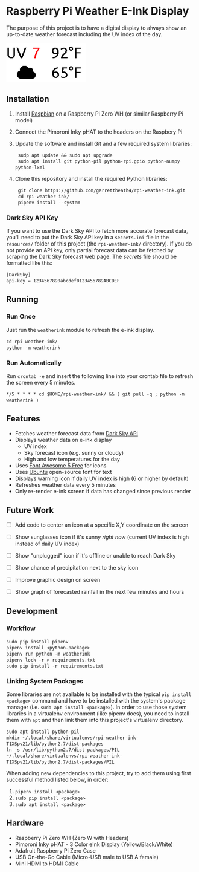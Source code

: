 # Raspberry Pi Weather E-Ink Display

The purpose of this project is to have a digital display to always show an
up-to-date weather forecast including the UV index of the day.

![Demo of e-ink display](example.png?raw=true)


## Installation

1. Install [Raspbian](https://www.raspberrypi.org/downloads/raspbian/) on a
   Raspberry Pi Zero WH (or similar Raspberry Pi model)
2. Connect the Pimoroni Inky pHAT to the headers on the Raspbery Pi
3. Update the software and install Git and a few required system libraries:

        sudp apt update && sudo apt upgrade
        sudo apt install git python-pil python-rpi.gpio python-numpy python-lxml

4. Clone this repository and install the required Python libraries:

        git clone https://github.com/garrettheath4/rpi-weather-ink.git
        cd rpi-weather-ink/
        pipenv install --system

### Dark Sky API Key

If you want to use the Dark Sky API to fetch more accurate forecast data, you'll
need to put the Dark Sky API key in a `secrets.ini` file in the `resources/`
folder of this project (the `rpi-weather-ink/` directory). If you do not provide
an API key, only partial forecast data can be fetched by scraping the Dark Sky
forecast web page. The _secrets_ file should be formatted like this:

```
[DarkSky]
api-key = 1234567890abcdef0123456789ABCDEF
```


## Running

### Run Once

Just run the `weatherink` module to refresh the e-ink display.

```
cd rpi-weather-ink/
python -m weatherink
```

### Run Automatically

Run `crontab -e` and insert the following line into your crontab file to refresh
the screen every 5 minutes.

```
*/5 * * * * cd $HOME/rpi-weather-ink/ && ( git pull -q ; python -m weatherink )
```


## Features

- Fetches weather forecast data from [Dark Sky API](https://darksky.net/dev)
- Displays weather data on e-ink display
    - UV index
    - Sky forecast icon (e.g. sunny or cloudy)
    - High and low temperatures for the day
- Uses [Font Awesome 5 Free](https://fontawesome.com) for icons
- Uses [Ubuntu](https://design.ubuntu.com/font/) open-source font for text
- Displays warning icon if daily UV index is high (6 or higher by default)
- Refreshes weather data every 5 minutes
- Only re-render e-ink screen if data has changed since previous render


## Future Work

- [ ] Add code to center an icon at a specific X,Y coordinate on the screen
- [ ] Show sunglasses icon if it's sunny _right now_ (current UV index is high
      instead of daily UV index)
- [ ] Show "unplugged" icon if it's offline or unable to reach Dark Sky
- [ ] Show chance of precipitation next to the sky icon
- [ ] Improve graphic design on screen
- [ ] Show graph of forecasted rainfall in the next few minutes and hours


## Development

### Workflow

```
sudo pip install pipenv
pipenv install <python-package>
pipenv run python -m weatherink
pipenv lock -r > requirements.txt
sudo pip install -r requirements.txt
```

### Linking System Packages

Some libraries are not available to be installed with the typical
`pip install <package>` command and have to be installed with the system's
package manager (i.e. `sudo apt install <package>`). In order to use those
system libraries in a virtualenv environment (like pipenv does), you need to
install them with `apt` and then link them into this project's virtualenv
directory.

```
sudo apt install python-pil
mkdir ~/.local/share/virtualenvs/rpi-weather-ink-T1XSpv21/lib/python2.7/dist-packages
ln -s /usr/lib/python2.7/dist-packages/PIL ~/.local/share/virtualenvs/rpi-weather-ink-T1XSpv21/lib/python2.7/dist-packages/PIL
```

When adding new dependencies to this project, try to add them using first
successful method listed below, in order:

1. `pipenv install <package>`
1. `sudo pip install <package>`
1. `sudo apt install <package>`


## Hardware

* Raspberry Pi Zero WH (Zero W with Headers)
* Pimoroni Inky pHAT - 3 Color eInk Display (Yellow/Black/White)
* Adafruit Raspberry Pi Zero Case
* USB On-the-Go Cable (Micro-USB male to USB A female)
* Mini HDMI to HDMI Cable

